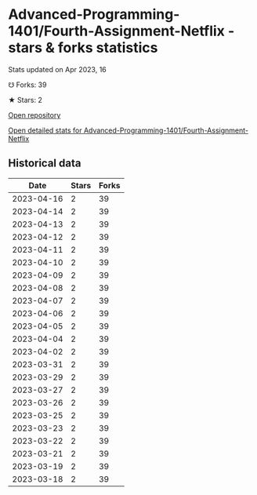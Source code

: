# Advanced-Programming-1401/Fourth-Assignment-Netflix - stars & forks statistics

Stats updated on Apr 2023, 16

☋ Forks: 39

★ Stars: 2

[Open repository](https://github.com/Advanced-Programming-1401/Fourth-Assignment-Netflix)

[Open detailed stats for Advanced-Programming-1401/Fourth-Assignment-Netflix](https://reviewgithub.com/rep/Advanced-Programming-1401/Fourth-Assignment-Netflix)

## Historical data
| Date | Stars | Forks |
|------|-------|-------|
| 2023-04-16 | 2 | 39 | 
| 2023-04-14 | 2 | 39 | 
| 2023-04-13 | 2 | 39 | 
| 2023-04-12 | 2 | 39 | 
| 2023-04-11 | 2 | 39 | 
| 2023-04-10 | 2 | 39 | 
| 2023-04-09 | 2 | 39 | 
| 2023-04-08 | 2 | 39 | 
| 2023-04-07 | 2 | 39 | 
| 2023-04-06 | 2 | 39 | 
| 2023-04-05 | 2 | 39 | 
| 2023-04-04 | 2 | 39 | 
| 2023-04-02 | 2 | 39 | 
| 2023-03-31 | 2 | 39 | 
| 2023-03-29 | 2 | 39 | 
| 2023-03-27 | 2 | 39 | 
| 2023-03-26 | 2 | 39 | 
| 2023-03-25 | 2 | 39 | 
| 2023-03-23 | 2 | 39 | 
| 2023-03-22 | 2 | 39 | 
| 2023-03-21 | 2 | 39 | 
| 2023-03-19 | 2 | 39 | 
| 2023-03-18 | 2 | 39 | 

